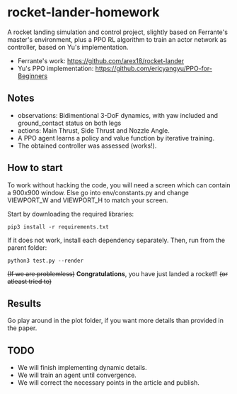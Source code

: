 # rocket-lander-homework
A rocket landing simulation and control project, slightly based on Ferrante's master's environment, plus a PPO RL algorithm to train an actor network as controller, based on Yu's implementation.

* Ferrante's work: https://github.com/arex18/rocket-lander
* Yu's PPO implementation: https://github.com/ericyangyu/PPO-for-Beginners

## Notes

* observations: Bidimentional 3-DoF dynamics, with yaw included and ground_contact status on both legs
* actions: Main Thrust, Side Thrust and Nozzle Angle.
* A PPO agent learns a policy and value function by iterative training.
* The obtained controller was assessed (works!).

## How to start

To work without hacking the code, you will need a screen which can contain a 900x900 window. Else go into env/constants.py and change VIEWPORT_W and VIEWPORT_H to match your screen.

Start by downloading the required libraries:

```
pip3 install -r requirements.txt
```

If it does not work, install each dependency separately. Then, run from the parent folder:

```
python3 test.py --render
```

~~(If we are problemless)~~ **Congratulations**, you have just landed a rocket!! ~~(or atleast tried to)~~

## Results

Go play around in the plot folder, if you want more details than provided in the paper.

## TODO

* We will finish implementing dynamic details.
* We will train an agent until convergence.
* We will correct the necessary points in the article and publish.

